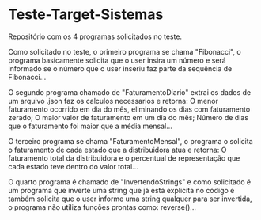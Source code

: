 # Teste-Target-Sistemas
 Repositório com os 4 programas solicitados no teste.

 Como solicitado no teste, o primeiro programa se chama "Fibonacci", o 
 programa basicamente solicita que o user insira um número e será 
 informado se o número que o user inseriu faz parte da sequência de 
 Fibonacci...

 O segundo programa chamado de "FaturamentoDiario" extrai os dados de 
 um arquivo .json faz os calculos necessarios e retorna: O menor faturamento ocorrido em dia do mês, eliminando os dias com faturamento zerado; O maior valor de faturamento em um dia do mês; Número de dias que o faturamento foi maior que a média mensal...

 O terceiro programa se chama "FaturamentoMensal", o programa o solicita o faturamento de cada estado que a distribuidora atua e retorna: O faturamento total da distribuidora e o percentual de representação que cada estado teve dentro do valor total...

 O quarto programa é chamado de "InvertendoStrings" e como solicitado é um programa que inverte uma string que já está explicita no código e também solicita que o user informe uma string qualquer para ser invertida, o programa não utiliza funções prontas como: reverse()...
